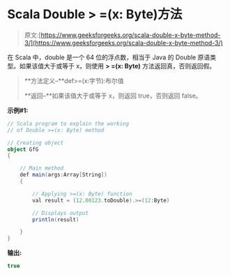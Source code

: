 # Scala Double > =(x: Byte)方法

> 原文:[https://www.geeksforgeeks.org/scala-double-x-byte-method-3/](https://www.geeksforgeeks.org/scala-double-x-byte-method-3/)

在 Scala 中，double 是一个 64 位的浮点数，相当于 Java 的 Double 原语类型。如果该值大于或等于 x，则使用 **> =(x: Byte)** 方法返回真，否则返回假。

> **方法定义–**def>=(x:字节):布尔值
> 
> **返回–**如果该值大于或等于 x，则返回 true，否则返回 false。

**示例#1:**

```scala
// Scala program to explain the working 
// of Double >=(x: Byte) method

// Creating object
object GfG
{ 

    // Main method
    def main(args:Array[String])
    {

        // Applying >=(x: Byte) function
        val result = (12.00123.toDouble).>=(12:Byte)

        // Displays output
        println(result)

    }
} 
```

**输出:**

```scala
true

```